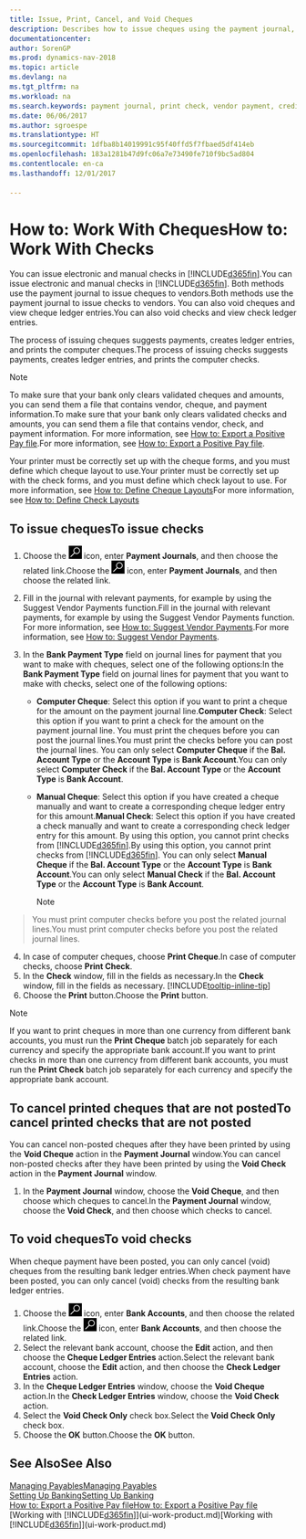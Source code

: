 ```yaml
---
title: Issue, Print, Cancel, and Void Cheques
description: Describes how to issue cheques using the payment journal, print cheques, and void or view cheque ledger entries in Dynamics NAV.
documentationcenter: 
author: SorenGP
ms.prod: dynamics-nav-2018
ms.topic: article
ms.devlang: na
ms.tgt_pltfrm: na
ms.workload: na
ms.search.keywords: payment journal, print check, vendor payment, creditor, debt, balance due, AP
ms.date: 06/06/2017
ms.author: sgroespe
ms.translationtype: HT
ms.sourcegitcommit: 1dfba8b14019991c95f40ffd5f7fbaed5df414eb
ms.openlocfilehash: 183a1281b47d9fc06a7e73490fe710f9bc5ad804
ms.contentlocale: en-ca
ms.lasthandoff: 12/01/2017

---
```

# <a name="how-to-work-with-checks"></a><span data-ttu-id="c1ce2-103">How to: Work With Cheques</span><span class="sxs-lookup"><span data-stu-id="c1ce2-103">How to: Work With Checks</span></span>
<span data-ttu-id="c1ce2-104">You can issue electronic and manual checks in [!INCLUDE[d365fin](includes/d365fin_md.md)].</span><span class="sxs-lookup"><span data-stu-id="c1ce2-104">You can issue electronic and manual checks in [!INCLUDE[d365fin](includes/d365fin_md.md)].</span></span> <span data-ttu-id="c1ce2-105">Both methods use the payment journal to issue cheques to vendors.</span><span class="sxs-lookup"><span data-stu-id="c1ce2-105">Both methods use the payment journal to issue checks to vendors.</span></span> <span data-ttu-id="c1ce2-106">You can also void cheques and view cheque ledger entries.</span><span class="sxs-lookup"><span data-stu-id="c1ce2-106">You can also void checks and view check ledger entries.</span></span>

<span data-ttu-id="c1ce2-107">The process of issuing cheques suggests payments, creates ledger entries, and prints the computer cheques.</span><span class="sxs-lookup"><span data-stu-id="c1ce2-107">The process of issuing checks suggests payments, creates ledger entries, and prints the computer checks.</span></span>

> [!NOTE]  
>   <span data-ttu-id="c1ce2-108">To make sure that your bank only clears validated cheques and amounts, you can send them a file that contains vendor, cheque, and payment information.</span><span class="sxs-lookup"><span data-stu-id="c1ce2-108">To make sure that your bank only clears validated checks and amounts, you can send them a file that contains vendor, check, and payment information.</span></span> <span data-ttu-id="c1ce2-109">For more information, see [How to: Export a Positive Pay file](finance-how-positive-pay.md).</span><span class="sxs-lookup"><span data-stu-id="c1ce2-109">For more information, see [How to: Export a Positive Pay file](finance-how-positive-pay.md).</span></span>

<span data-ttu-id="c1ce2-110">Your printer must be correctly set up with the cheque forms, and you must define which cheque layout to use.</span><span class="sxs-lookup"><span data-stu-id="c1ce2-110">Your printer must be correctly set up with the check forms, and you must define which check layout to use.</span></span> <span data-ttu-id="c1ce2-111">For more information, see [How to: Define Cheque Layouts](finance-how-define-check-layouts.md)</span><span class="sxs-lookup"><span data-stu-id="c1ce2-111">For more information, see [How to: Define Check Layouts](finance-how-define-check-layouts.md)</span></span>

## <a name="to-issue-checks"></a><span data-ttu-id="c1ce2-112">To issue cheques</span><span class="sxs-lookup"><span data-stu-id="c1ce2-112">To issue checks</span></span>
1. <span data-ttu-id="c1ce2-113">Choose the ![Search for Page or Report](media/ui-search/search_small.png "Search for Page or Report icon") icon, enter **Payment Journals**, and then choose the related link.</span><span class="sxs-lookup"><span data-stu-id="c1ce2-113">Choose the ![Search for Page or Report](media/ui-search/search_small.png "Search for Page or Report icon") icon, enter **Payment Journals**, and then choose the related link.</span></span>
2. <span data-ttu-id="c1ce2-114">Fill in the journal with relevant payments, for example by using the Suggest Vendor Payments function.</span><span class="sxs-lookup"><span data-stu-id="c1ce2-114">Fill in the journal with relevant payments, for example by using the Suggest Vendor Payments function.</span></span> <span data-ttu-id="c1ce2-115">For more information, see [How to: Suggest Vendor Payments](payables-how-suggest-vendor-payments.md).</span><span class="sxs-lookup"><span data-stu-id="c1ce2-115">For more information, see [How to: Suggest Vendor Payments](payables-how-suggest-vendor-payments.md).</span></span>
3. <span data-ttu-id="c1ce2-116">In the **Bank Payment Type** field on journal lines for payment that you want to make with cheques, select one of the following options:</span><span class="sxs-lookup"><span data-stu-id="c1ce2-116">In the **Bank Payment Type** field on journal lines for payment that you want to make with checks, select one of the following options:</span></span>

   * <span data-ttu-id="c1ce2-117">**Computer Cheque**: Select this option if you want to print a cheque for the amount on the payment journal line.</span><span class="sxs-lookup"><span data-stu-id="c1ce2-117">**Computer Check**: Select this option if you want to print a check for the amount on the payment journal line.</span></span> <span data-ttu-id="c1ce2-118">You must print the cheques before you can post the journal lines.</span><span class="sxs-lookup"><span data-stu-id="c1ce2-118">You must print the checks before you can post the journal lines.</span></span> <span data-ttu-id="c1ce2-119">You can only select **Computer Cheque** if the **Bal. Account Type** or the **Account Type** is **Bank Account**.</span><span class="sxs-lookup"><span data-stu-id="c1ce2-119">You can only select **Computer Check** if the **Bal. Account Type** or the **Account Type** is **Bank Account**.</span></span>
   * <span data-ttu-id="c1ce2-120">**Manual Cheque**: Select this option if you have created a cheque manually and want to create a corresponding cheque ledger entry for this amount.</span><span class="sxs-lookup"><span data-stu-id="c1ce2-120">**Manual Check**: Select this option if you have created a check manually and want to create a corresponding check ledger entry for this amount.</span></span> <span data-ttu-id="c1ce2-121">By using this option, you cannot print checks from [!INCLUDE[d365fin](includes/d365fin_md.md)].</span><span class="sxs-lookup"><span data-stu-id="c1ce2-121">By using this option, you cannot print checks from [!INCLUDE[d365fin](includes/d365fin_md.md)].</span></span> <span data-ttu-id="c1ce2-122">You can only select **Manual Cheque** if the **Bal. Account Type** or the **Account Type** is **Bank Account**.</span><span class="sxs-lookup"><span data-stu-id="c1ce2-122">You can only select **Manual Check** if the **Bal. Account Type** or the **Account Type** is **Bank Account**.</span></span>

     > [!NOTE]  
>   <span data-ttu-id="c1ce2-123">You must print computer checks before you post the related journal lines.</span><span class="sxs-lookup"><span data-stu-id="c1ce2-123">You must print computer checks before you post the related journal lines.</span></span>
4. <span data-ttu-id="c1ce2-124">In case of computer cheques, choose **Print Cheque**.</span><span class="sxs-lookup"><span data-stu-id="c1ce2-124">In case of computer checks, choose **Print Check**.</span></span>
5. <span data-ttu-id="c1ce2-125">In the **Check** window, fill in the fields as necessary.</span><span class="sxs-lookup"><span data-stu-id="c1ce2-125">In the **Check** window, fill in the fields as necessary.</span></span> [!INCLUDE[tooltip-inline-tip](includes/tooltip-inline-tip_md.md)]
6. <span data-ttu-id="c1ce2-126">Choose the **Print** button.</span><span class="sxs-lookup"><span data-stu-id="c1ce2-126">Choose the **Print** button.</span></span>

> [!NOTE]  
>   <span data-ttu-id="c1ce2-127">If you want to print cheques in more than one currency from different bank accounts, you must run the **Print Cheque** batch job separately for each currency and specify the appropriate bank account.</span><span class="sxs-lookup"><span data-stu-id="c1ce2-127">If you want to print checks in more than one currency from different bank accounts, you must run the **Print Check** batch job separately for each currency and specify the appropriate bank account.</span></span>

## <a name="to-cancel-printed-checks-that-are-not-posted"></a><span data-ttu-id="c1ce2-128">To cancel printed cheques that are not posted</span><span class="sxs-lookup"><span data-stu-id="c1ce2-128">To cancel printed checks that are not posted</span></span>
<span data-ttu-id="c1ce2-129">You can cancel non-posted cheques after they have been printed by using the **Void Cheque** action in the **Payment Journal** window.</span><span class="sxs-lookup"><span data-stu-id="c1ce2-129">You can cancel non-posted checks after they have been printed by using the **Void Check** action in the **Payment Journal** window.</span></span>

1. <span data-ttu-id="c1ce2-130">In the **Payment Journal** window, choose the **Void Cheque**, and then choose which cheques to cancel.</span><span class="sxs-lookup"><span data-stu-id="c1ce2-130">In the **Payment Journal** window, choose the **Void Check**, and then choose which checks to cancel.</span></span>

## <a name="to-void-checks"></a><span data-ttu-id="c1ce2-131">To void cheques</span><span class="sxs-lookup"><span data-stu-id="c1ce2-131">To void checks</span></span>
<span data-ttu-id="c1ce2-132">When cheque payment have been posted, you can only cancel (void) cheques from the resulting bank ledger entries.</span><span class="sxs-lookup"><span data-stu-id="c1ce2-132">When check payment have been posted, you can only cancel (void) checks from the resulting bank ledger entries.</span></span>

1. <span data-ttu-id="c1ce2-133">Choose the ![Search for Page or Report](media/ui-search/search_small.png "Search for Page or Report icon") icon, enter **Bank Accounts**, and then choose the related link.</span><span class="sxs-lookup"><span data-stu-id="c1ce2-133">Choose the ![Search for Page or Report](media/ui-search/search_small.png "Search for Page or Report icon") icon, enter **Bank Accounts**, and then choose the related link.</span></span>
2. <span data-ttu-id="c1ce2-134">Select the relevant bank account, choose the **Edit** action, and then choose the **Cheque Ledger Entries** action.</span><span class="sxs-lookup"><span data-stu-id="c1ce2-134">Select the relevant bank account, choose the **Edit** action, and then choose the **Check Ledger Entries** action.</span></span>
3. <span data-ttu-id="c1ce2-135">In the **Cheque Ledger Entries** window, choose the **Void Cheque** action.</span><span class="sxs-lookup"><span data-stu-id="c1ce2-135">In the **Check Ledger Entries** window, choose the **Void Check** action.</span></span>
4. <span data-ttu-id="c1ce2-136">Select the **Void Check Only** check box.</span><span class="sxs-lookup"><span data-stu-id="c1ce2-136">Select the **Void Check Only** check box.</span></span>
5. <span data-ttu-id="c1ce2-137">Choose the **OK** button.</span><span class="sxs-lookup"><span data-stu-id="c1ce2-137">Choose the **OK** button.</span></span>

## <a name="see-also"></a><span data-ttu-id="c1ce2-138">See Also</span><span class="sxs-lookup"><span data-stu-id="c1ce2-138">See Also</span></span>
[<span data-ttu-id="c1ce2-139">Managing Payables</span><span class="sxs-lookup"><span data-stu-id="c1ce2-139">Managing Payables</span></span>](payables-manage-payables.md)  
[<span data-ttu-id="c1ce2-140">Setting Up Banking</span><span class="sxs-lookup"><span data-stu-id="c1ce2-140">Setting Up Banking</span></span>](bank-setup-banking.md)  
[<span data-ttu-id="c1ce2-141">How to: Export a Positive Pay file</span><span class="sxs-lookup"><span data-stu-id="c1ce2-141">How to: Export a Positive Pay file</span></span>](finance-how-positive-pay.md)  
<span data-ttu-id="c1ce2-142">[Working with [!INCLUDE[d365fin](includes/d365fin_md.md)]](ui-work-product.md)</span><span class="sxs-lookup"><span data-stu-id="c1ce2-142">[Working with [!INCLUDE[d365fin](includes/d365fin_md.md)]](ui-work-product.md)</span></span>  

